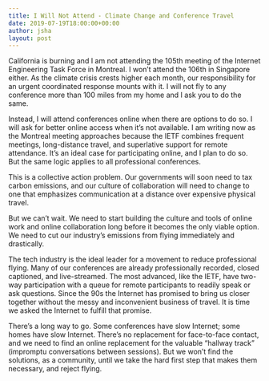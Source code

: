 ```yaml
---
title: I Will Not Attend - Climate Change and Conference Travel
date: 2019-07-19T18:00:00+00:00
author: jsha
layout: post
---
```


California is burning and I am not attending the 105th meeting of the Internet
Engineering Task Force in Montreal. I won’t attend the 106th in Singapore
either. As the climate crisis crests higher each month, our responsibility for
an urgent coordinated response mounts with it. I will not fly to any conference
more than 100 miles from my home and I ask you to do the same.

Instead, I will attend conferences online when there are options to do so. I
will ask for better online access when it’s not available. I am writing now as
the Montreal meeting approaches because the IETF combines frequent meetings,
long-distance travel, and superlative support for remote attendance. It’s an
ideal case for participating online, and I plan to do so. But the same logic
applies to all professional conferences.

This is a collective action problem. Our governments will soon need to tax
carbon emissions, and our culture of collaboration will need to change to one
that emphasizes communication at a distance over expensive physical travel.

But we can’t wait. We need to start building the culture and tools of online
work and online collaboration long before it becomes the only viable option. We
need to cut our industry’s emissions from flying immediately and drastically.

The tech industry is the ideal leader for a movement to reduce professional
flying. Many of our conferences are already professionally recorded, closed
captioned, and live-streamed. The most advanced, like the IETF, have two-way
participation with a queue for remote participants to readily speak or ask
questions. Since the 90s the Internet has promised to bring us closer together
without the messy and inconvenient business of travel. It is time we asked the
Internet to fulfill that promise.

There’s a long way to go. Some conferences have slow Internet; some homes have
slow Internet. There’s no replacement for face-to-face contact, and we need to
find an online replacement for the valuable “hallway track” (impromptu
conversations between sessions). But we won’t find the solutions, as a
community, until we take the hard first step that makes them necessary, and
reject flying.
